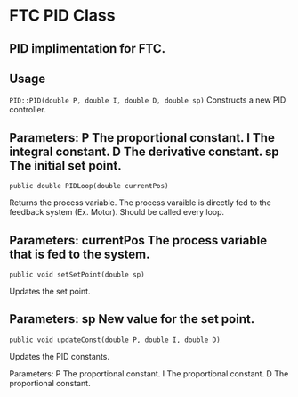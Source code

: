 # FTC PID Class
PID implimentation for FTC.
---
## Usage
`PID::PID(double P, double I, double D, double sp)`
Constructs a new PID controller.

Parameters:
  P   The proportional constant.
  I   The integral constant.
  D   The derivative constant.
  sp  The initial set point.
---

`public double PIDLoop(double currentPos)`

Returns the process variable.  The process varaible is directly fed to the feedback system (Ex. Motor).  Should be called every loop.

Parameters:
  currentPos  The process variable that is fed to the system.
---

`public void setSetPoint(double sp)`

Updates the set point.

Parameters:
  sp  New value for the set point.
---

`public void updateConst(double P, double I, double D)`

Updates the PID constants.

Parameters:
  P   The proportional constant.
  I   The proportional constant.
  D   The proportional constant.
